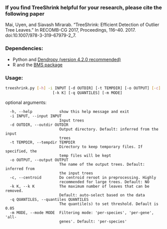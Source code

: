 
### If you find TreeShrink helpful for your research, please cite the following paper
Mai, Uyen, and Siavash Mirarab. “TreeShrink: Efficient Detection of Outlier Tree Leaves.” In RECOMB-CG 2017, Proceedings, 116–40. 2017. doi:10.1007/978-3-319-67979-2_7.

### Dependencies:
- Python and [Dendropy (version 4.2.0 recommended)](https://pythonhosted.org/DendroPy/downloading.html)
- R and the [BMS package](http://bms.zeugner.eu/getBMS/)


### Usage: 
```bash
treeshrink.py [-h] -i INPUT [-d OUTDIR] [-t TEMPDIR] [-o OUTPUT] [-c]
                     [-k K] [-q QUANTILES] [-m MODE]
```
optional arguments:
```
  -h, --help            show this help message and exit
  -i INPUT, --input INPUT
                        Input trees
  -d OUTDIR, --outdir OUTDIR
                        Output directory. Default: inferred from the input
                        trees
  -t TEMPDIR, --tempdir TEMPDIR
                        Directory to keep temporary files. If specified, the
                        temp files will be kept
  -o OUTPUT, --output OUTPUT
                        The name of the output trees. Default: inferred from
                        the input trees
  -c, --centroid        Do centroid reroot in preprocessing. Highly
                        recommended for large trees. Default: NO
  -k K, --k K           The maximum number of leaves that can be removed.
                        Default: auto-select based on the data
  -q QUANTILES, --quantiles QUANTILES
                        The quantile(s) to set threshold. Default is 0.05
  -m MODE, --mode MODE  Filtering mode: 'per-species', 'per-gene', 'all-
                        genes'. Default: 'per-species'
```
